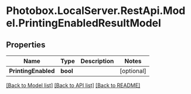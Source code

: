 # Photobox.LocalServer.RestApi.Model.PrintingEnabledResultModel

## Properties

Name | Type | Description | Notes
------------ | ------------- | ------------- | -------------
**PrintingEnabled** | **bool** |  | [optional] 

[[Back to Model list]](../README.md#documentation-for-models) [[Back to API list]](../README.md#documentation-for-api-endpoints) [[Back to README]](../README.md)

